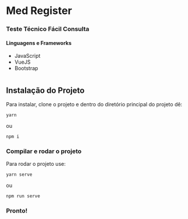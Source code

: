 # Med Register
### Teste Técnico Fácil Consulta
#### Linguagens e Frameworks
- JavaScript
- VueJS
- Bootstrap

#
## Instalação do Projeto
Para instalar, clone o projeto e dentro do diretório principal do projeto dê:
```
yarn
```
ou
```
npm i
```

### Compilar e rodar o projeto
Para rodar o projeto use:
```
yarn serve
```
ou
```
npm run serve
```

### Pronto!

